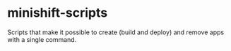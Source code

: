# minishift-scripts
Scripts that make it possible to create (build and deploy) and remove apps with a single command.
